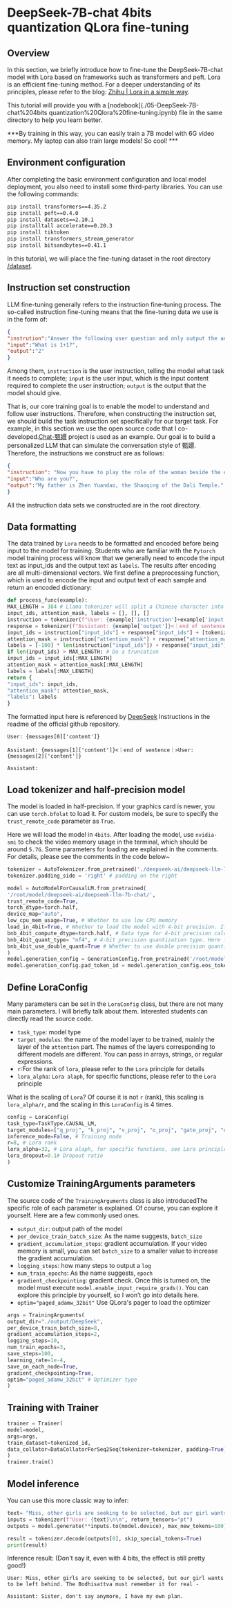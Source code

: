 # DeepSeek-7B-chat 4bits quantization QLora fine-tuning

## Overview

In this section, we briefly introduce how to fine-tune the DeepSeek-7B-chat model with Lora based on frameworks such as transformers and peft. Lora is an efficient fine-tuning method. For a deeper understanding of its principles, please refer to the blog: [Zhihu | Lora in a simple way](https://zhuanlan.zhihu.com/p/650197598).

This tutorial will provide you with a [nodebook](./05-DeepSeek-7B-chat%204bits quantization%20Qlora%20fine-tuning.ipynb) file in the same directory to help you learn better.

***By training in this way, you can easily train a 7B model with 6G video memory. My laptop can also train large models! So cool! ***

## Environment configuration

After completing the basic environment configuration and local model deployment, you also need to install some third-party libraries. You can use the following commands:

```bash
pip install transformers==4.35.2
pip install peft==0.4.0
pip install datasets==2.10.1
pip installtall accelerate==0.20.3
pip install tiktoken
pip install transformers_stream_generator
pip install bitsandbytes==0.41.1
```

In this tutorial, we will place the fine-tuning dataset in the root directory [/dataset](../dataset/huanhuan.json).

## Instruction set construction

LLM fine-tuning generally refers to the instruction fine-tuning process. The so-called instruction fine-tuning means that the fine-tuning data we use is in the form of:

```json
{
"instrution":"Answer the following user question and only output the answer.",
"input":"What is 1+1?",
"output":"2"
}
```

Among them, `instruction` is the user instruction, telling the model what task it needs to complete; `input` is the user input, which is the input content required to complete the user instruction; `output` is the output that the model should give.

That is, our core training goal is to enable the model to understand and follow user instructions. Therefore, when constructing the instruction set, we should build the task instruction set specifically for our target task. For example, in this section we use the open source code that I co-developed.[Chat-甄嬛](https://github.com/KMnO4-zx/huanhuan-chat) project is used as an example. Our goal is to build a personalized LLM that can simulate the conversation style of 甄嬛. Therefore, the instructions we construct are as follows:

```json
{
"instruction": "Now you have to play the role of the woman beside the emperor--甄嬛",
"input":"Who are you?",
"output":"My father is Zhen Yuandao, the Shaoqing of the Dali Temple."
}
```

All the instruction data sets we constructed are in the root directory.

## Data formatting

The data trained by `Lora` needs to be formatted and encoded before being input to the model for training. Students who are familiar with the `Pytorch` model training process will know that we generally need to encode the input text as input_ids and the output text as `labels`. The results after encoding are all multi-dimensional vectors. We first define a preprocessing function, which is used to encode the input and output text of each sample and return an encoded dictionary:

```python
def process_func(example):
MAX_LENGTH = 384 # Llama tokenizer will split a Chinese character into multiple toksen, so we need to relax some maximum lengths to ensure data integrity
input_ids, attention_mask, labels = [], [], []
instruction = tokenizer(f"User: {example['instruction']+example['input']}\n\n", add_special_tokens=False) # add_special_tokens does not add special_tokens at the beginning
response = tokenizer(f"Assistant: {example['output']}<｜end of sentence｜>", add_special_tokens=False)
input_ids = instruction["input_ids"] + response["input_ids"] + [tokenizer.pad_token_id]
attention_mask = instruction["attention_mask"] + response["attention_maskask"] + [1] # Because we also need to pay attention to eos token, we add 1
labels = [-100] * len(instruction["input_ids"]) + response["input_ids"] + [tokenizer.pad_token_id] 
if len(input_ids) > MAX_LENGTH: # Do a truncation
input_ids = input_ids[:MAX_LENGTH]
attention_mask = attention_mask[:MAX_LENGTH]
labels = labels[:MAX_LENGTH]
return {
"input_ids": input_ids,
"attention_mask": attention_mask,
"labels": labels
}
```

The formatted input here is referenced by [DeepSeek](https://github.com/deepseek-ai/DeepSeek-LLM) Instructions in the readme of the official github repository.

```text
User: {messages[0]['content']}

Assistant: {messages[1]['content']}<｜end of sentence｜>User: {messages[2]['content']}

Assistant:
```

## Load tokenizer and half-precision model

The model is loaded in half-precision. If your graphics card is newer, you can use `torch.bfolat` to load it. For custom models, be sure to specify the `trust_remote_code` parameter as `True`.

Here we will load the model in `4bits`. After loading the model, use `nvidia-smi` to check the video memory usage in the terminal, which should be around `5.7G`. Some parameters for loading are explained in the comments. For details, please see the comments in the code below~

```python
tokenizer = AutoTokenizer.from_pretrained('./deepseek-ai/deepseek-llm-7b-chat/', use_fast=False, trust_remote_code=True)
tokenizer.padding_side = 'right' # padding on the right

model = AutoModelForCausalLM.from_pretrained(
'/root/model/deepseek-ai/deepseek-llm-7b-chat/', 
trust_remote_code=True, 
torch_dtype=torch.half, 
device_map="auto",
low_cpu_mem_usage=True, # Whether to use low CPU memory
load_in_4bit=True, # Whether to load the model with 4-bit precision. If set to True, the model is loaded with 4-bit precision.
bnb_4bit_compute_dtype=torch.half, # Data type for 4-bit precision calculation. Here it is set to torch.half, indicating the use of half-precision floating point numbers.
bnb_4bit_quant_type= "nf4", # 4-bit precision quantization type. Here it is set to "nf4", indicating the use of nf4 quantization type.
bnb_4bit_use_double_quant=True # Whether to use double precision quantization. If set to True, double precision quantization is used.
)
model.generation_config = GenerationConfig.from_pretrained('/root/model/deepseek-ai/deepseek-llm-7b-chat/')
model.generation_config.pad_token_id = model.generation_config.eos_token_id
```

## Define LoraConfig

Many parameters can be set in the `LoraConfig` class, but there are not many main parameters. I will briefly talk about them. Interested students can directly read the source code.

- `task_type`: model type
- `target_modules`: the name of the model layer to be trained, mainly the layer of the `attention` part. The names of the layers corresponding to different models are different. You can pass in arrays, strings, or regular expressions.
- `r`:For the rank of `lora`, please refer to the `Lora` principle for details
- `lora_alpha`: `Lora alaph`, for specific functions, please refer to the `Lora` principle

What is the scaling of `Lora`? Of course it is not `r` (rank), this scaling is `lora_alpha/r`, and the scaling in this `LoraConfig` is 4 times.

```python
config = LoraConfig(
task_type=TaskType.CAUSAL_LM, 
target_modules=["q_proj", "k_proj", "v_proj", "o_proj", "gate_proj", "up_proj", "down_proj"],
inference_mode=False, # Training mode
r=8, # Lora rank
lora_alpha=32, # Lora alaph, for specific functions, see Lora principle
lora_dropout=0.1# Dropout ratio
)
```

## Customize TrainingArguments parameters

The source code of the `TrainingArguments` class is also introducedThe specific role of each parameter is explained. Of course, you can explore it yourself. Here are a few commonly used ones.

- `output_dir`: output path of the model
- `per_device_train_batch_size`: As the name suggests, `batch_size`
- `gradient_accumulation_steps`: gradient accumulation. If your video memory is small, you can set `batch_size` to a smaller value to increase the gradient accumulation.
- `logging_steps`: how many steps to output a `log`
- `num_train_epochs`: As the name suggests, `epoch`
- `gradient_checkpointing`: gradient check. Once this is turned on, the model must execute `model.enable_input_require_grads()`. You can explore this principle by yourself, so I won’t go into details here.
- `optim="paged_adamw_32bit"` Use QLora's pager to load the optimizer
```python
args = TrainingArguments(
output_dir="./output/DeepSeek",
per_device_train_batch_size=8,
gradient_accumulation_steps=2,
logging_steps=10,
num_train_epochs=3,
save_steps=100,
learning_rate=1e-4,
save_on_each_node=True,
gradient_checkpointing=True,
optim="paged_adamw_32bit" # Optimizer type
)
```

## Training with Trainer

```python
trainer = Trainer(
model=model,
args=args,
train_dataset=tokenized_id,
data_collator=DataCollatorForSeq2Seq(tokenizer=tokenizer, padding=True),
)
trainer.train()
```

## Model inference

You can use this more classic way to infer:

```python
text= "Miss, other girls are seeking to be selected, but our girl wants to be left behind. The Bodhisattva must remember it for real -"
inputs = tokenizer(f"User: {text}\n\n", return_tensors="pt")
outputs = model.generate(**inputs.to(model.device), max_new_tokens=100)

result = tokenizer.decode(outputs[0], skip_special_tokens=True)
print(result)
```

Inference result: (Don't say it, even with 4 bits, the effect is still pretty good!)

```text
User: Miss, other girls are seeking to be selected, but our girl wants to be left behind. The Bodhisattva must remember it for real -

Assistant: Sister, don't say anymore, I have my own plan.
```